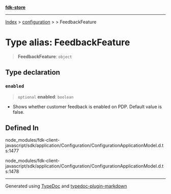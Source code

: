 [**fdk-store**](../../../README.md)
***

[Index](../../../API.md) > [configuration](../../README.md) > [<internal>](../README.md) > FeedbackFeature

# Type alias: FeedbackFeature

> **FeedbackFeature**: `object`

## Type declaration

### `enabled`

> `optional` **enabled**: `boolean`

- Shows whether customer feedback is enabled on
PDP. Default value is false.

## Defined In

node\_modules/fdk-client-javascript/sdk/application/Configuration/ConfigurationApplicationModel.d.ts:1477

node\_modules/fdk-client-javascript/sdk/application/Configuration/ConfigurationApplicationModel.d.ts:1478

***
Generated using [TypeDoc](https://typedoc.org/) and [typedoc-plugin-markdown](https://www.npmjs.com/package/typedoc-plugin-markdown)
